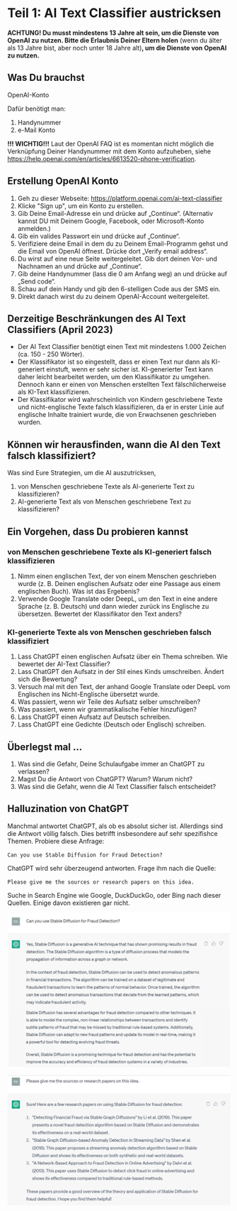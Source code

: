 # Teil 1: AI Text Classifier austricksen
**ACHTUNG! Du musst mindestens 13 Jahre alt sein, um die Dienste von OpenAI zu nutzen. Bitte die Erlaubnis Deiner Eltern holen** (wenn du älter als 13 Jahre bist, aber noch unter 18 Jahre alt)**, um die Dienste von OpenAI zu nutzen.**

## Was Du brauchst
OpenAI-Konto

Dafür benötigt man:
1. Handynummer
2. e-Mail Konto 

**!!! WICHTIG!!!** 
Laut der OpenAI FAQ ist es momentan nicht möglich die Verknüpfung Deiner Handynummer  mit dem Konto aufzuheben, siehe https://help.openai.com/en/articles/6613520-phone-verification.

## Erstellung OpenAI Konto
1. Geh zu dieser Webseite: https://platform.openai.com/ai-text-classifier
2. Klicke "Sign up", um ein Konto zu erstellen.
3. Gib Deine Email-Adresse ein und drücke auf „Continue“. (Alternativ kannst DU mit Deinem Google, Facebook, oder Microsoft-Konto anmelden.)
4. Gib ein valides Passwort ein und drücke auf „Continue“.
5. Verifiziere deine Email in dem du zu Deinem Email-Programm gehst und die Email von OpenAI öffnest. Drücke dort „Verify email address“.
6. Du wirst auf eine neue Seite weitergeleitet. Gib dort deinen Vor- und Nachnamen an und drücke auf „Continue“.
7. Gib deine Handynummer (lass die 0 am Anfang weg) an und drücke auf „Send code“.
8. Schau auf dein Handy und gib den 6-stelligen Code aus der SMS ein.
9. Direkt danach wirst du zu deinem OpenAI-Account weitergeleitet. 

## Derzeitige Beschränkungen des AI Text Classifiers (April 2023)
* Der AI Text Classifier benötigt einen Text mit mindestens 1.000 Zeichen (ca. 150 - 250 Wörter).
* Der Klassifikator ist so eingestellt, dass er einen Text nur dann als KI-generiert einstuft, wenn er sehr sicher ist. KI-generierter Text kann daher leicht bearbeitet werden, um den Klassifikator zu umgehen. Dennoch kann er einen von Menschen erstellten Text fälschlicherweise als KI-Text klassifizieren.
* Der Klassifikator wird wahrscheinlich von Kindern geschriebene Texte und nicht-englische Texte falsch klassifizieren, da er in erster Linie auf englische Inhalte trainiert wurde, die von Erwachsenen geschrieben wurden.

## Können wir herausfinden, wann die AI den Text falsch klassifiziert?
Was sind Eure Strategien, um die AI auszutricksen,
1. von Menschen geschriebene Texte als AI-generierte Text zu klassifizieren?
2. AI-generierte Text als von Menschen geschriebene Text zu klassifizieren?

## Ein Vorgehen, dass Du probieren kannst
### von Menschen geschriebene Texte als KI-generiert falsch klassifizieren
1. Nimm einen englischen Text, der von einem Menschen geschrieben wurde (z. B. Deinen englischen Aufsatz oder eine Passage aus einem englischen Buch). Was ist das Ergebenis?
2. Verwende Google Translate oder DeepL, um den Text in eine andere Sprache (z. B. Deutsch) und dann wieder zurück ins Englische zu übersetzen. Bewertet der Klassifikator den Text anders?

### KI-generierte Texte als von Menschen geschrieben falsch klassifiziert
1. Lass ChatGPT einen englischen Aufsatz über ein Thema schreiben. Wie bewertet der AI-Text Classifier?
2. Lass ChatGPT den Aufsatz in der Stil eines Kinds umschreiben. Ändert sich die Bewertung?
3. Versuch mal mit den Text, der anhand Google Translate oder DeepL vom Englischen ins Nicht-Englische übersetzt wurde.
4. Was passiert, wenn wir Teile des Aufsatz selber umschreiben?
5. Was passiert, wenn wir grammatikalische Fehler hinzufügen?
6. Lass ChatGPT einen Aufsatz auf Deutsch schreiben.
7. Lass ChatGPT eine Gedichte (Deutsch oder Englisch) schreiben.

## Überlegst mal ...
1. Was sind die Gefahr, Deine Schulaufgabe immer an ChatGPT zu verlassen?
2. Magst Du die Antwort von ChatGPT? Warum? Warum nicht?
2. Was sind die Gefahr, wenn die AI Text Classifier falsch entscheidet?

## Halluzination von ChatGPT
Manchmal antwortet ChatGPT, als ob es absolut sicher ist. Allerdings sind die Antwort völlig falsch. Dies betrifft insbesondere auf sehr spezifishce Themen.
Probiere diese Anfrage:

```
Can you use Stable Diffusion for Fraud Detection?
```

ChatGPT wird sehr überzeugend antworten. Frage ihm nach die Quelle:

```
Please give me the sources or research papers on this idea.
```

Suche in Search Engine wie Google, DuckDuckGo, oder Bing nach dieser Quellen. Einige davon existieren gar nicht.

<img
  src="https://github.com/teco-kit/girls_day_2023/blob/main/Teil1_AITextClassifier/images/can_you_use_stable_diffusion_for_fraud_detection.jpg?raw=true"
  alt="ChatGPT_NeueIdeen"
  title="Möglicherweise hat ChatGPT Stable Distribution mit Stable Diffusion verwechselt.">


<img
  src="https://github.com/teco-kit/girls_day_2023/blob/main/Teil1_AITextClassifier/images/sources.png?raw=true"
  alt="ChatGPT_Halluzination"
  title="Einige Quelle existieren gar nicht.">


